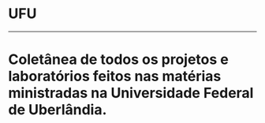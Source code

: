 # UFU
------
# **Coletânea de todos os projetos e laboratórios feitos nas matérias ministradas na Universidade Federal de Uberlândia.**
